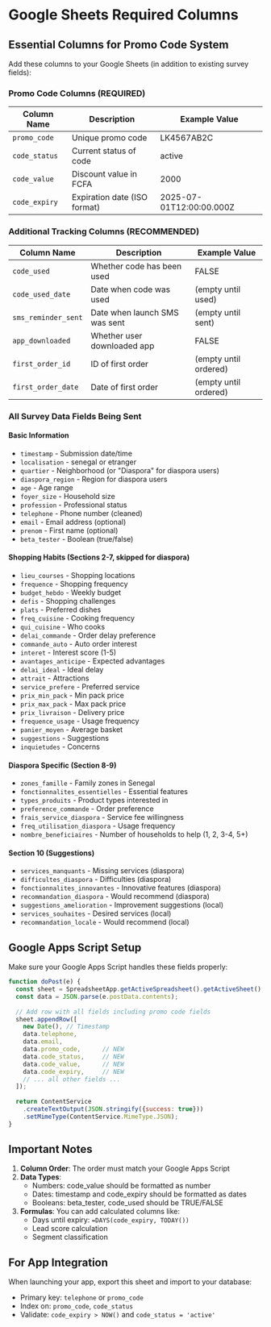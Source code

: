 # Google Sheets Required Columns

## Essential Columns for Promo Code System

Add these columns to your Google Sheets (in addition to existing survey fields):

### Promo Code Columns (REQUIRED)
| Column Name | Description | Example Value |
|------------|-------------|---------------|
| `promo_code` | Unique promo code | LK4567AB2C |
| `code_status` | Current status of code | active |
| `code_value` | Discount value in FCFA | 2000 |
| `code_expiry` | Expiration date (ISO format) | 2025-07-01T12:00:00.000Z |

### Additional Tracking Columns (RECOMMENDED)
| Column Name | Description | Example Value |
|------------|-------------|---------------|
| `code_used` | Whether code has been used | FALSE |
| `code_used_date` | Date when code was used | (empty until used) |
| `sms_reminder_sent` | Date when launch SMS was sent | (empty until sent) |
| `app_downloaded` | Whether user downloaded app | FALSE |
| `first_order_id` | ID of first order | (empty until ordered) |
| `first_order_date` | Date of first order | (empty until ordered) |

### All Survey Data Fields Being Sent

#### Basic Information
- `timestamp` - Submission date/time
- `localisation` - senegal or etranger
- `quartier` - Neighborhood (or "Diaspora" for diaspora users)
- `diaspora_region` - Region for diaspora users
- `age` - Age range
- `foyer_size` - Household size
- `profession` - Professional status
- `telephone` - Phone number (cleaned)
- `email` - Email address (optional)
- `prenom` - First name (optional)
- `beta_tester` - Boolean (true/false)

#### Shopping Habits (Sections 2-7, skipped for diaspora)
- `lieu_courses` - Shopping locations
- `frequence` - Shopping frequency
- `budget_hebdo` - Weekly budget
- `defis` - Shopping challenges
- `plats` - Preferred dishes
- `freq_cuisine` - Cooking frequency
- `qui_cuisine` - Who cooks
- `delai_commande` - Order delay preference
- `commande_auto` - Auto order interest
- `interet` - Interest score (1-5)
- `avantages_anticipe` - Expected advantages
- `delai_ideal` - Ideal delay
- `attrait` - Attractions
- `service_prefere` - Preferred service
- `prix_min_pack` - Min pack price
- `prix_max_pack` - Max pack price
- `prix_livraison` - Delivery price
- `frequence_usage` - Usage frequency
- `panier_moyen` - Average basket
- `suggestions` - Suggestions
- `inquietudes` - Concerns

#### Diaspora Specific (Section 8-9)
- `zones_famille` - Family zones in Senegal
- `fonctionnalites_essentielles` - Essential features
- `types_produits` - Product types interested in
- `preference_commande` - Order preference
- `frais_service_diaspora` - Service fee willingness
- `freq_utilisation_diaspora` - Usage frequency
- `nombre_beneficiaires` - Number of households to help (1, 2, 3-4, 5+)

#### Section 10 (Suggestions)
- `services_manquants` - Missing services (diaspora)
- `difficultes_diaspora` - Difficulties (diaspora)
- `fonctionnalites_innovantes` - Innovative features (diaspora)
- `recommandation_diaspora` - Would recommend (diaspora)
- `suggestions_amelioration` - Improvement suggestions (local)
- `services_souhaites` - Desired services (local)
- `recommandation_locale` - Would recommend (local)

## Google Apps Script Setup

Make sure your Google Apps Script handles these fields properly:

```javascript
function doPost(e) {
  const sheet = SpreadsheetApp.getActiveSpreadsheet().getActiveSheet();
  const data = JSON.parse(e.postData.contents);
  
  // Add row with all fields including promo code fields
  sheet.appendRow([
    new Date(), // Timestamp
    data.telephone,
    data.email,
    data.promo_code,      // NEW
    data.code_status,     // NEW
    data.code_value,      // NEW
    data.code_expiry,     // NEW
    // ... all other fields ...
  ]);
  
  return ContentService
    .createTextOutput(JSON.stringify({success: true}))
    .setMimeType(ContentService.MimeType.JSON);
}
```

## Important Notes

1. **Column Order**: The order must match your Google Apps Script
2. **Data Types**: 
   - Numbers: code_value should be formatted as number
   - Dates: timestamp and code_expiry should be formatted as dates
   - Booleans: beta_tester, code_used should be TRUE/FALSE
3. **Formulas**: You can add calculated columns like:
   - Days until expiry: `=DAYS(code_expiry, TODAY())`
   - Lead score calculation
   - Segment classification

## For App Integration

When launching your app, export this sheet and import to your database:
- Primary key: `telephone` or `promo_code`
- Index on: `promo_code`, `code_status`
- Validate: `code_expiry > NOW()` and `code_status = 'active'`